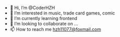 - 👋 Hi, I’m @CoderHZH
- 👀 I’m interested in music, trade card games, comic
- 🌱 I’m currently learning frontend
- 💞️ I’m looking to collaborate on ...
- 📫 How to reach me hzh11077@foxmail.com

<!---
CoderHZH/CoderHZH is a ✨ special ✨ repository because its `README.md` (this file) appears on your GitHub profile.
You can click the Preview link to take a look at your changes.
--->
